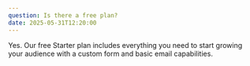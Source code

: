 ```yaml
---
question: Is there a free plan?
date: 2025-05-31T12:20:00
---
```


Yes. Our free Starter plan includes everything you need to start growing your audience with a custom form and basic email capabilities.
